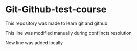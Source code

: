 # Git-Github-test-course
This repository was made to learn git and github 

This line was modified manually during conflincts resolution 

New line was added locally 